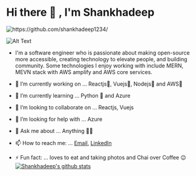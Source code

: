 # Hi there 👋 , I'm Shankhadeep
<p align="left"> <img src=https://komarev.com/ghpvc/?username=https://github.com/shankhadeep1234 alt=https://github.com/shankhadeep1234/> </p>

![Alt Text](https://i.imgur.com/fFgh2sw.png)

- I'm a software engineer who is passionate about making open-source more accessible, creating technology to elevate people, and building community. Some technologies I enjoy working with include MERN, MEVN stack with AWS amplify and AWS core services.

- 🔭 I’m currently working on ... Reactjs💙, Vuejs💚, Nodejs🤍 and AWS💛
- 🌱 I’m currently learning ... Python 🐍 and Azure
- 👯 I’m looking to collaborate on ... Reactjs, Vuejs
- 🤔 I’m looking for help with ... Azure
- 💬 Ask me about ... Anything 🤷‍♂️
- 📫 How to reach me: ... [Email](mailto:shankhadeepraj@gmail.com), [LinkedIn](https://www.linkedin.com/in/shankhadeep-bhadra-a69a73b8/)
- ⚡ Fun fact: ... loves to eat and taking photos and Chai over Coffee 😉
[![Shankhadeep's github stats](https://github-readme-stats.vercel.app/api?username=Shankhadeep1234)](https://github.com/anuraghazra/github-readme-stats)

